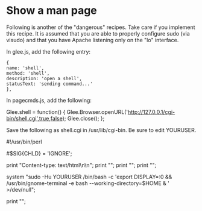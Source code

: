 # Show a man page

Following is another of the "dangerous" recipes.  Take care if you implement this recipe.  It is assumed that you are able to properly configure sudo (via visudo) and that you have Apache listening only on the "lo" interface.

In glee.js, add the following entry:

    {
    name: 'shell',
    method: 'shell',
    description: 'open a shell',
    statusText: 'sending command...'
    },

In pagecmds.js, add the following:

  Glee.shell = function() {
    Glee.Browser.openURL('http://127.0.0.1/cgi-bin/shell.cgi',true,false);
    Glee.close();
  };

Save the following as shell.cgi in /usr/lib/cgi-bin.  Be sure to edit YOURUSER.

  #!/usr/bin/perl
  
  #$SIG{CHLD} = 'IGNORE';
  
  print "Content-type: text/html\n\n";
  print "<html><head>";
  print "<script language='javascript' type='text/javascript'>";
  print "function killself(){";
  print "setTimeout(\"self.close()\",1000);";
  print "}";
  print "</script>";
  print "</head><body onload='killself();self.focus()'>";
  
  system "sudo -Hu YOURUSER /bin/bash -c 'export DISPLAY=:0 && /usr/bin/gnome-terminal -e bash --working-directory=$HOME & ' >/dev/null";
  
  print "</body></html>";
